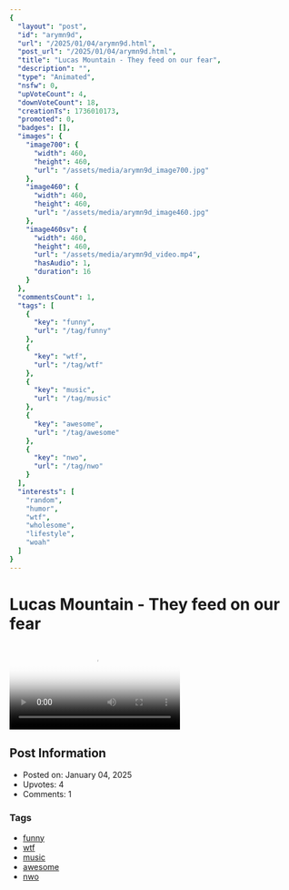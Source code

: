 ```yaml
---
{
  "layout": "post",
  "id": "arymn9d",
  "url": "/2025/01/04/arymn9d.html",
  "post_url": "/2025/01/04/arymn9d.html",
  "title": "Lucas Mountain - They feed on our fear",
  "description": "",
  "type": "Animated",
  "nsfw": 0,
  "upVoteCount": 4,
  "downVoteCount": 18,
  "creationTs": 1736010173,
  "promoted": 0,
  "badges": [],
  "images": {
    "image700": {
      "width": 460,
      "height": 460,
      "url": "/assets/media/arymn9d_image700.jpg"
    },
    "image460": {
      "width": 460,
      "height": 460,
      "url": "/assets/media/arymn9d_image460.jpg"
    },
    "image460sv": {
      "width": 460,
      "height": 460,
      "url": "/assets/media/arymn9d_video.mp4",
      "hasAudio": 1,
      "duration": 16
    }
  },
  "commentsCount": 1,
  "tags": [
    {
      "key": "funny",
      "url": "/tag/funny"
    },
    {
      "key": "wtf",
      "url": "/tag/wtf"
    },
    {
      "key": "music",
      "url": "/tag/music"
    },
    {
      "key": "awesome",
      "url": "/tag/awesome"
    },
    {
      "key": "nwo",
      "url": "/tag/nwo"
    }
  ],
  "interests": [
    "random",
    "humor",
    "wtf",
    "wholesome",
    "lifestyle",
    "woah"
  ]
}
---
```


# Lucas Mountain - They feed on our fear

<video controls playsinline loop poster="/assets/media/arymn9d_image460.jpg">
  <source src="/assets/media/arymn9d_video.mp4" type="video/mp4">
  Your browser does not support the video tag.
</video>

## Post Information

- Posted on: January 04, 2025
- Upvotes: 4
- Comments: 1

### Tags

- [funny](/tag/funny)
- [wtf](/tag/wtf)
- [music](/tag/music)
- [awesome](/tag/awesome)
- [nwo](/tag/nwo)
